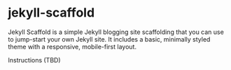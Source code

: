 jekyll-scaffold
=============

Jekyll Scaffold is a simple Jekyll blogging site scaffolding that you can use to 
jump-start your own Jekyll site. It includes a basic, minimally styled theme with a
responsive, mobile-first layout.

Instructions (TBD)
